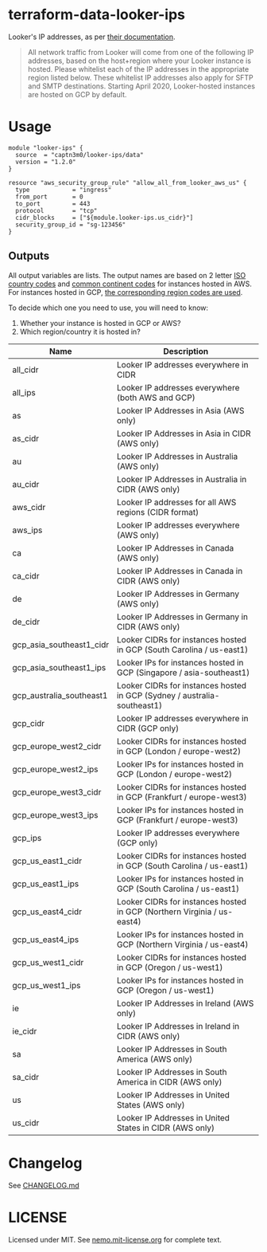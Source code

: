 # terraform-data-looker-ips

Looker's IP addresses, as per [their documentation](https://docs.looker.com/setup-and-management/enabling-secure-db).

> All network traffic from Looker will come from one of the following IP addresses, based on the host+region where your Looker instance is hosted. Please whitelist each of the IP addresses in the appropriate region listed below. These whitelist IP addresses also apply for SFTP and SMTP destinations. Starting April 2020, Looker-hosted instances are hosted on GCP by default.

# Usage

```
module "looker-ips" {
  source  = "captn3m0/looker-ips/data"
  version = "1.2.0"
}

resource "aws_security_group_rule" "allow_all_from_looker_aws_us" {
  type            = "ingress"
  from_port       = 0
  to_port         = 443
  protocol        = "tcp"
  cidr_blocks     = ["${module.looker-ips.us_cidr}"]
  security_group_id = "sg-123456"
}
```

## Outputs

All output variables are lists. The output names are based on 2 letter
[ISO country codes][3166] and [common continent codes](https://datahub.io/core/continent-codes#readme) for instances hosted in AWS. For instances hosted in GCP, [the corresponding region codes are used](https://cloud.google.com/compute/docs/regions-zones).

To decide which one you need to use, you will need to know:

1. Whether your instance is hosted in GCP or AWS?
2. Which region/country it is hosted in?

| Name | Description |
|------|-------------|
| all\_cidr | Looker IP addresses everywhere in CIDR |
| all\_ips | Looker IP addresses everywhere (both AWS and GCP) |
| as | Looker IP Addresses in Asia (AWS only) |
| as\_cidr | Looker IP Addresses in Asia in CIDR (AWS only) |
| au | Looker IP Addresses in Australia (AWS only) |
| au\_cidr | Looker IP Addresses in Australia in CIDR (AWS only) |
| aws\_cidr | Looker IP addresses for all AWS regions (CIDR format) |
| aws\_ips | Looker IP addresses everywhere (AWS only) |
| ca | Looker IP Addresses in Canada (AWS only) |
| ca\_cidr | Looker IP Addresses in Canada in CIDR (AWS only) |
| de | Looker IP Addresses in Germany (AWS only) |
| de\_cidr | Looker IP Addresses in Germany in CIDR (AWS only) |
| gcp\_asia\_southeast1\_cidr | Looker CIDRs for instances hosted in GCP (South Carolina / us-east1) |
| gcp\_asia\_southeast1\_ips | Looker IPs for instances hosted in GCP (Singapore / asia-southeast1) |
| gcp\_australia\_southeast1 | Looker CIDRs for instances hosted in GCP (Sydney / australia-southeast1) |
| gcp\_cidr | Looker IP addresses everywhere in CIDR (GCP only) |
| gcp\_europe\_west2\_cidr | Looker CIDRs for instances hosted in GCP (London / europe-west2) |
| gcp\_europe\_west2\_ips | Looker IPs for instances hosted in GCP (London / europe-west2) |
| gcp\_europe\_west3\_cidr | Looker CIDRs for instances hosted in GCP (Frankfurt / europe-west3) |
| gcp\_europe\_west3\_ips | Looker IPs for instances hosted in GCP (Frankfurt / europe-west3) |
| gcp\_ips | Looker IP addresses everywhere (GCP only) |
| gcp\_us\_east1\_cidr | Looker CIDRs for instances hosted in GCP (South Carolina / us-east1) |
| gcp\_us\_east1\_ips | Looker IPs for instances hosted in GCP (South Carolina / us-east1) |
| gcp\_us\_east4\_cidr | Looker CIDRs for instances hosted in GCP (Northern Virginia / us-east4) |
| gcp\_us\_east4\_ips | Looker IPs for instances hosted in GCP (Northern Virginia / us-east4) |
| gcp\_us\_west1\_cidr | Looker CIDRs for instances hosted in GCP (Oregon / us-west1) |
| gcp\_us\_west1\_ips | Looker IPs for instances hosted in GCP (Oregon / us-west1) |
| ie | Looker IP Addresses in Ireland (AWS only) |
| ie\_cidr | Looker IP Addresses in Ireland in CIDR (AWS only) |
| sa | Looker IP Addresses in South America (AWS only) |
| sa\_cidr | Looker IP Addresses in South America in CIDR (AWS only) |
| us | Looker IP Addresses in United States (AWS only) |
| us\_cidr | Looker IP Addresses in United States in CIDR (AWS only) |

# Changelog

See [CHANGELOG.md](CHANGELOG.md)

# LICENSE

Licensed under MIT. See [nemo.mit-license.org](https://nemo.mit-license.org) for complete text.

[3166]: https://www.iso.org/obp/ui/#search
